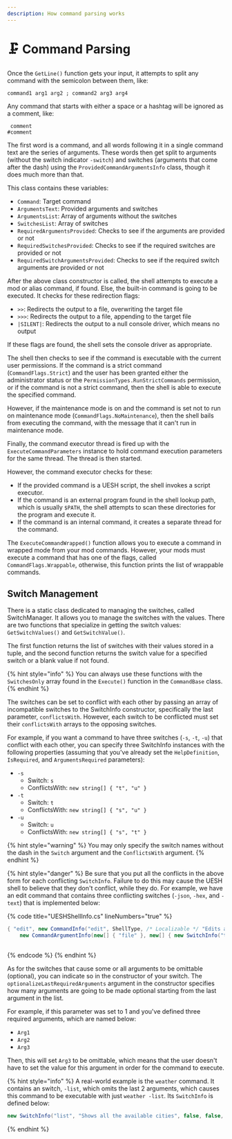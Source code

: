 ```yaml
---
description: How command parsing works
---
```


# 🗜 Command Parsing

Once the `GetLine()` function gets your input, it attempts to split any command with the semicolon between them, like:

```
command1 arg1 arg2 ; command2 arg3 arg4
```

Any command that starts with either a space or a hashtag will be ignored as a comment, like:

```
 comment
#comment
```

The first word is a command, and all words following it in a single command text are the series of arguments. These words then get split to arguments (without the switch indicator `-switch`) and switches (arguments that come after the dash) using the `ProvidedCommandArgumentsInfo` class, though it does much more than that.

This class contains these variables:

* `Command`: Target command
* `ArgumentsText`: Provided arguments and switches
* `ArgumentsList`: Array of arguments without the switches
* `SwitchesList`: Array of switches
* `RequiredArgumentsProvided`: Checks to see if the arguments are provided or not
* `RequiredSwitchesProvided`: Checks to see if the required switches are provided or not
* `RequiredSwitchArgumentsProvided`: Checks to see if the required switch arguments are provided or not

After the above class constructor is called, the shell attempts to execute a mod or alias command, if found. Else, the built-in command is going to be executed. It checks for these redirection flags:

* `>>`: Redirects the output to a file, overwriting the target file
* `>>>`: Redirects the output to a file, appending to the target file
* `|SILENT|`: Redirects the output to a null console driver, which means no output

If these flags are found, the shell sets the console driver as appropriate.

The shell then checks to see if the command is executable with the current user permissions. If the command is a strict command (`CommandFlags.Strict`) and the user has been granted either the administrator status or the `PermissionTypes.RunStrictCommands` permission, or if the command is not a strict command, then the shell is able to execute the specified command.

However, if the maintenance mode is on and the command is set not to run on maintenance mode (`CommandFlags.NoMaintenance`), then the shell bails from executing the command, with the message that it can't run in maintenance mode.

Finally, the command executor thread is fired up with the `ExecuteCommandParameters` instance to hold command execution parameters for the same thread. The thread is then started.

However, the command executor checks for these:

* If the provided command is a UESH script, the shell invokes a script executor.
* If the command is an external program found in the shell lookup path, which is usually `$PATH`, the shell attempts to scan these directories for the program and execute it.
* If the command is an internal command, it creates a separate thread for the command.

The `ExecuteCommandWrapped()` function allows you to execute a command in wrapped mode from your mod commands. However, your mods must execute a command that has one of the flags, called `CommandFlags.Wrappable`, otherwise, this function prints the list of wrappable commands.

## Switch Management

There is a static class dedicated to managing the switches, called SwitchManager. It allows you to manage the switches with the values. There are two functions that specialize in getting the switch values: `GetSwitchValues()` and `GetSwitchValue()`.

The first function returns the list of switches with their values stored in a tuple, and the second function returns the switch value for a specified switch or a blank value if not found.

{% hint style="info" %}
You can always use these functions with the `SwitchesOnly` array found in the `Execute()` function in the `CommandBase` class.
{% endhint %}

The switches can be set to conflict with each other by passing an array of incompatible switches to the SwitchInfo constructor, specifically the last parameter, `conflictsWith`. However, each switch to be conflicted must set their `conflictsWith` arrays to the opposing switches.

For example, if you want a command to have three switches (`-s`, `-t`, `-u`) that conflict with each other, you can specify three SwitchInfo instances with the following properties (assuming that you've already set the `HelpDefinition`, `IsRequired`, and `ArgumentsRequired` parameters):

* `-s`
  * Switch: `s`
  * ConflictsWith: `new string[] { "t", "u" }`
* `-t`
  * Switch: `t`
  * ConflictsWith: `new string[] { "s", "u" }`
* `-u`
  * Switch: `u`
  * ConflictsWith: `new string[] { "s", "t" }`

{% hint style="warning" %}
You may only specify the switch names without the dash in the `Switch` argument and the `ConflictsWith` argument.
{% endhint %}

{% hint style="danger" %}
Be sure that you put all the conflicts in the above form for each conflicting `SwitchInfo`. Failure to do this may cause the UESH shell to believe that they don't conflict, while they do. For example, we have an edit command that contains three conflicting switches (`-json`, `-hex`, and `-text`) that is implemented below:

{% code title="UESHShellInfo.cs" lineNumbers="true" %}
```csharp
{ "edit", new CommandInfo("edit", ShellType, /* Localizable */ "Edits a file", 
    new CommandArgumentInfo(new[] { "file" }, new[] { new SwitchInfo("text", /* Localizable */ "Forces text mode", false, false, new string[] { "hex", "json" }), new SwitchInfo("hex", /* Localizable */ "Forces hex mode", false, false, new string[] { "text", "json" }), new SwitchInfo("json", /* Localizable */ "Forces JSON mode", false, false, new string[] { "text", "hex" }) }, true, 1), new EditCommand()) },
                                                                                                                                 ^^^^^^^^^^^^^^^^^^^^^^^^^^^^^^                                                                            ^^^^^^^^^^^^^^^^^^^^^^^^^^^^^^^                                                                              ^^^^^^^^^^^^^^^^^^^^^^^^^^^^^^
```
{% endcode %}
{% endhint %}

As for the switches that cause some or all arguments to be omittable (optional), you can indicate so in the constructor of your switch. The `optionalizeLastRequiredArguments` argument in the constructor specifies how many arguments are going to be made optional starting from the last argument in the list.

For example, if this parameter was set to 1 and you've defined three required arguments, which are named below:

* `Arg1`
* `Arg2`
* `Arg3`

Then, this will set `Arg3` to be omittable, which means that the user doesn't have to set the value for this argument in order for the command to execute.

{% hint style="info" %}
A real-world example is the `weather` command. It contains an switch, `-list`, which omits the last 2 arguments, which causes this command to be executable with just `weather -list`. Its `SwitchInfo` is defined below:

```csharp
new SwitchInfo("list", "Shows all the available cities", false, false, null, 2)
```
{% endhint %}
